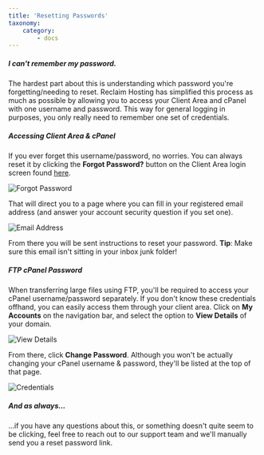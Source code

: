 ```yaml
---
title: 'Resetting Passwords'
taxonomy:
    category:
        - docs
---
```


##### I can't remember my password. 

The hardest part about this is understanding which password you're forgetting/needing to reset. Reclaim Hosting has simplified this process as much as possible by allowing you to access your Client Area and cPanel with one username and password. This way for general logging in purposes, you only really need to remember one set of credentials. 


##### Accessing Client Area & cPanel
If you ever forget this username/password, no worries. You can always reset it by clicking the **Forgot Password?** button on the Client Area login screen found [here](https://portal.reclaimhosting.com/clientarea.php). 

![Forgot Password](http://i1071.photobucket.com/albums/u516/Brumface/Screen%20Shot%202015-08-19%20at%202.18.36%20PM_zpsziqbtcno.png)

That will direct you to a page where you can fill in your registered email address (and answer your account security question if you set one).

![Email Address](http://i1071.photobucket.com/albums/u516/Brumface/Screen%20Shot%202015-08-19%20at%202.42.09%20PM_zps9qdazizw.png)

From there you will be sent instructions to reset your password. **Tip**: Make sure this email isn't sitting in your inbox junk folder!

##### FTP cPanel Password
When transferring large files using FTP, you'll be required to access your cPanel username/password separately. If you don't know these credentials offhand, you can easily access them through your client area. Click on **My Accounts** on the navigation bar, and select the option to **View Details** of your domain. 

![View Details](http://i1071.photobucket.com/albums/u516/Brumface/Screen%20Shot%202015-08-19%20at%202.48.05%20PM_zpsl2ohqabh.png)


From there, click **Change Password**. Although you won't be actually changing your cPanel username & password, they'll be listed at the top of that page. 

![Credentials](http://i1071.photobucket.com/albums/u516/Brumface/Screen%20Shot%202015-08-20%20at%2010.51.18%20AM_zpscgwwvapf.png)

##### And as always...
...if you have any questions about this, or something doesn't quite seem to be clicking, feel free to reach out to our support team and we'll manually send you a reset password link. 